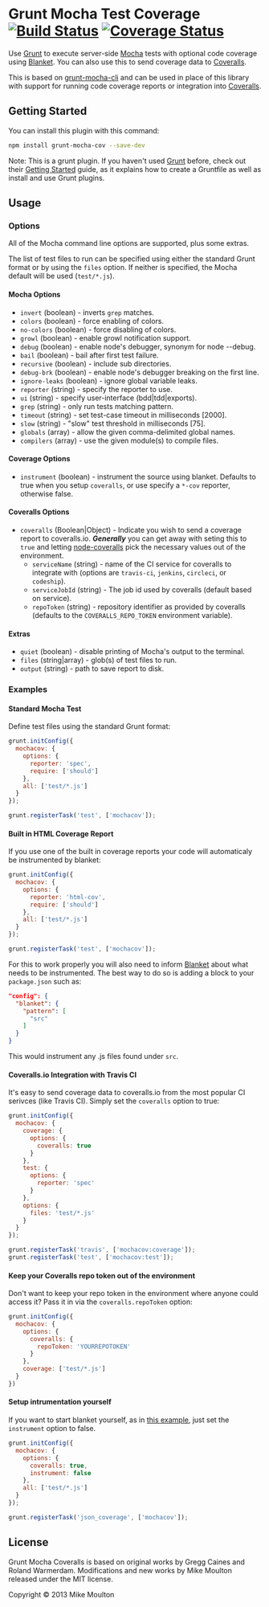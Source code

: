# Grunt Mocha Test Coverage [![Build Status][travis-image]][travis] [![Coverage Status][coveralls-image]][coveralls]

Use [Grunt][] to execute server-side [Mocha][] tests with optional code coverage using [Blanket][]. You can also use this to send coverage data to [Coveralls][].

This is based on [grunt-mocha-cli][] and can be used in place of this library with support for running code coverage reports or integration into [Coveralls][].


Getting Started
---------------
You can install this plugin with this command:

```bash
npm install grunt-mocha-cov --save-dev
```

Note: This is a grunt plugin. If you haven't used [Grunt][] before, check out their [Getting Started][] guide, as it explains how to create a Gruntfile as well as install and use Grunt plugins.

Usage
-----

### Options ###
All of the Mocha command line options are supported, plus some extras.

The list of test files to run can be specified using either the standard Grunt format or by using the `files` option. If neither is specified, the Mocha default will be used (`test/*.js`).

#### Mocha Options ####
* `invert` (boolean) - inverts `grep` matches.
* `colors` (boolean) - force enabling of colors.
* `no-colors` (boolean) - force disabling of colors.
* `growl` (boolean) - enable growl notification support.
* `debug` (boolean) - enable node's debugger, synonym for node --debug.
* `bail` (boolean) - bail after first test failure.
* `recursive` (boolean) - include sub directories.
* `debug-brk` (boolean) - enable node's debugger breaking on the first line.
* `ignore-leaks` (boolean) - ignore global variable leaks.
* `reporter` (string) - specify the reporter to use.
* `ui` (string) - specify user-interface (bdd|tdd|exports).
* `grep` (string) - only run tests matching pattern.
* `timeout` (string) - set test-case timeout in milliseconds [2000].
* `slow` (string) - "slow" test threshold in milliseconds [75].
* `globals` (array) - allow the given comma-delimited global names.
* `compilers` (array) - use the given module(s) to compile files.

#### Coverage Options ####
* `instrument` (boolean) - instrument the source using blanket. Defaults to true when you setup `coveralls`, or use specify a `*-cov` reporter, otherwise false.

#### Coveralls Options ####
* `coveralls` (Boolean|Object) - Indicate you wish to send a coverage report to coveralls.io. ***Generally*** you can get away with seting this to `true` and letting [node-coveralls](https://github.com/cainus/node-coveralls) pick the necessary values out of the environment.
  * `serviceName` (string) - name of the CI service for coveralls to integrate with (options are `travis-ci`, `jenkins`, `circleci`, or `codeship`).
  * `serviceJobId` (string) - The job id used by coveralls (default based on service).
  * `repoToken` (string) - repository identifier as provided by coveralls (defaults to the `COVERALLS_REPO_TOKEN` environment variable).

#### Extras ####
* `quiet` (boolean) - disable printing of Mocha's output to the terminal.
* `files` (string|array) - glob(s) of test files to run.
* `output` (string) - path to save report to disk.


### Examples ###

#### Standard Mocha Test ####

Define test files using the standard Grunt format:

```javascript
grunt.initConfig({
  mochacov: {
    options: {
      reporter: 'spec',
      require: ['should']
    },
    all: ['test/*.js']
  }
});

grunt.registerTask('test', ['mochacov']);
```

#### Built in HTML Coverage Report ####

If you use one of the built in coverage reports your code will automaticaly be instrumented by blanket:

```javascript
grunt.initConfig({
  mochacov: {
    options: {
      reporter: 'html-cov',
      require: ['should']
    },
    all: ['test/*.js']
  }
});

grunt.registerTask('test', ['mochacov']);
```

For this to work properly you will also need to inform [Blanket][] about what needs to be instrumented. The best way to do so is adding a block to your `package.json` such as:

```json
"config": {
  "blanket": {
    "pattern": [
      "src"
    ]
  }
}
```
This would instrument any .js files found under `src`.

#### Coveralls.io Integration with Travis CI ####

It's easy to send coverage data to coveralls.io from the most popular CI serivces (like Travis CI). Simply set the `coveralls` option to true:

```javascript
grunt.initConfig({
  mochacov: {
    coverage: {
      options: {
        coveralls: true
      }
    },
    test: {
      options: {
        reporter: 'spec'
      }
    },
    options: {
      files: 'test/*.js'
    }
  }
});

grunt.registerTask('travis', ['mochacov:coverage']);
grunt.registerTask('test', ['mochacov:test']);
```

#### Keep your Coveralls repo token out of the environment ####

Don't want to keep your repo token in the environment where anyone could access it? Pass it in via the `coveralls.repoToken` option:

```js
grunt.initConfig({
  mochacov: {
    options: {
      coveralls: {
        repoToken: 'YOURREPOTOKEN'
      }
    },
    coverage: ['test/*.js']
  }
})
```

#### Setup intrumentation yourself ####

If you want to start blanket yourself, as in [this example](https://github.com/alex-seville/blanket/blob/master/docs/intermediate_node.md), just set the `instrument` option to false.

```javascript
grunt.initConfig({
  mochacov: {
    options: {
      coveralls: true,
      instrument: false
    },
    all: ['test/*.js']
  }
});

grunt.registerTask('json_coverage', ['mochacov']);
```

License
-------
Grunt Mocha Coveralls is based on original works by Gregg Caines and Roland Warmerdam.
Modifications and new works by Mike Moulton released under the MIT license.

Copyright © 2013 Mike Moulton


[Mocha]: http://visionmedia.github.com/mocha/
[Grunt]: http://gruntjs.com/
[Blanket]: http://blanketjs.org/
[Coveralls]: https://coveralls.io
[Getting Started]: http://gruntjs.com/getting-started
[grunt-mocha-cli]: https://github.com/Rowno/grunt-mocha-cli
[travis]: http://travis-ci.org/mmoulton/grunt-mocha-cov
[travis-image]: https://secure.travis-ci.org/mmoulton/grunt-mocha-cov.png?branch=master
[coveralls]: https://coveralls.io/r/mmoulton/grunt-mocha-cov
[coveralls-image]: https://coveralls.io/repos/mmoulton/grunt-mocha-cov/badge.png?branch=master
